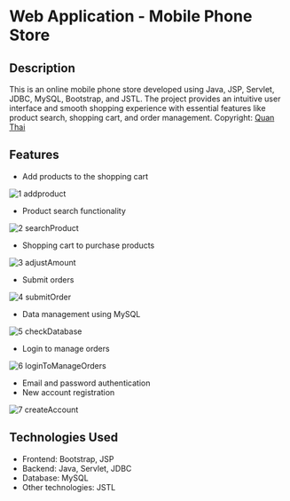 # Web Application - Mobile Phone Store
## Description  
This is an online mobile phone store developed using Java, JSP, Servlet, JDBC, MySQL, Bootstrap, and JSTL. The project provides an intuitive user interface and smooth shopping experience with essential features like product search, shopping cart, and order management.
Copyright: [Quan Thai](https://www.facebook.com/reagan.developer/)

## Features  
- Add products to the shopping cart

![1  addproduct](https://github.com/user-attachments/assets/84ff480f-e825-4857-94b2-5fe92641ca24)


- Product search functionality

![2  searchProduct](https://github.com/user-attachments/assets/1c80bf77-51d2-4d64-b99d-88582d6eb3f3)

- Shopping cart to purchase products

![3  adjustAmount](https://github.com/user-attachments/assets/01b18797-4328-426c-ab9c-cb249dbbc715)

- Submit orders

![4  submitOrder](https://github.com/user-attachments/assets/4d6e25ed-c732-4727-baa2-a2ed21326dea)

- Data management using MySQL

![5  checkDatabase](https://github.com/user-attachments/assets/42dcf7b3-3d24-43a0-9069-22627f7945fd)

- Login to manage orders

![6  loginToManageOrders](https://github.com/user-attachments/assets/f8e01193-2d78-42de-a9c8-f2ec4233729b)

- Email and password authentication
- New account registration

![7  createAccount](https://github.com/user-attachments/assets/38873c39-1706-4438-9988-519d45f47ea7)


## Technologies Used  
- Frontend: Bootstrap, JSP 
- Backend: Java, Servlet, JDBC  
- Database: MySQL  
- Other technologies: JSTL  
